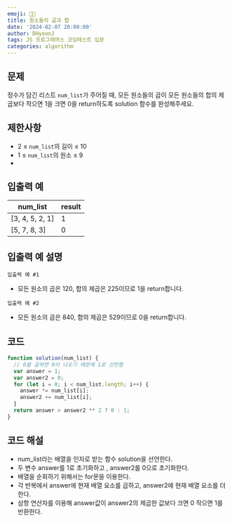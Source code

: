 ```yaml
---
emoji: 🧑‍💻
title: 원소들의 곱과 합
date: '2024-02-07 20:00:00'
author: DHyeonJ
tags: JS 프로그래머스 코딩테스트 입문
categories: algorithm
---
```


## 문제

정수가 담긴 리스트 `num_list`가 주어질 때, 모든 원소들의 곱이 모든 원소들의 합의 제곱보다 작으면 1을 크면 0을 return하도록 solution 함수를 완성해주세요.

## 제한사항

- 2 ≤ `num_list`의 길이 ≤ 10
- 1 ≤ `num_list`의 원소 ≤ 9
-

## 입출력 예

| num_list        | result |
| --------------- | ------ |
| [3, 4, 5, 2, 1] | 1      |
| [5, 7, 8, 3]    | 0      |

## 입출력 예 설명

`입출력 예 #1`

- 모든 원소의 곱은 120, 합의 제곱은 225이므로 1을 return합니다.

`입출력 예 #2`

- 모든 원소의 곱은 840, 합의 제곱은 529이므로 0을 return합니다.

## 코드

```js
function solution(num_list) {
  // 0을 곱하면 0이 나오기 때문에 1로 선언함
  var answer = 1;
  var answer2 = 0;
  for (let i = 0; i < num_list.length; i++) {
    answer *= num_list[i];
    answer2 += num_list[i];
  }
  return answer > answer2 ** 2 ? 0 : 1;
}
```

## 코드 해설

- num_list라는 배열을 인자로 받는 함수 solution을 선언한다.
- 두 변수 answer를 1로 초기화하고 , answer2를 0으로 초기화한다.
- 배열을 순회하기 위해서는 for문을 이용한다.
- 각 반복에서 answer에 현재 배열 요소를 곱하고, answer2에 현재 배열 요소를 더한다.
- 삼항 연산자를 이용해 answer값이 answer2의 제곱한 값보다 크면 0 작으면 1를 반환한다.

```toc

```
